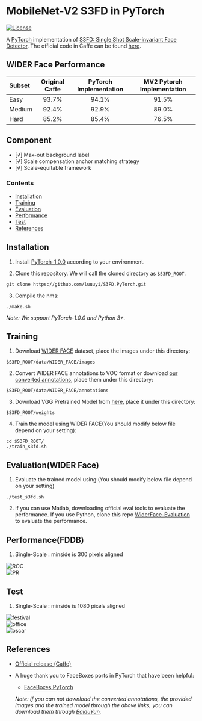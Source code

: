 # MobileNet-V2 S3FD in PyTorch

[![License](https://img.shields.io/badge/license-BSD-blue.svg)](LICENSE)

A [PyTorch](https://pytorch.org/) implementation of [S3FD: Single Shot Scale-invariant Face Detector](https://arxiv.org/abs/1708.05237). The official code in Caffe can be found [here](https://github.com/sfzhang15/SFD).

## WIDER Face Performance
| Subset | Original Caffe | PyTorch Implementation | MV2 Pytorch Implementation |
|:-|:-:|:-:|:-:|
| Easy | 93.7% | 94.1% | 91.5% |
| Medium | 92.4% | 92.9% | 89.0% |
| Hard | 85.2% | 85.4% | 76.5% |


## Component
* [√] Max-out background label
* [√] Scale compensation anchor matching strategy
* [√] Scale-equitable framework

### Contents
- [Installation](#installation)
- [Training](#training)
- [Evaluation](#evaluation)
- [Performance](#performance)
- [Test](#test)
- [References](#references)

## Installation
1. Install [PyTorch-1.0.0](https://pytorch.org/) according to your environment.

2. Clone this repository. We will call the cloned directory as `$S3FD_ROOT`.
```Shell
git clone https://github.com/luuuyi/S3FD.PyTorch.git
```

3. Compile the nms:
```Shell
./make.sh
```

_Note: We support PyTorch-1.0.0 and Python 3+._

## Training
1. Download [WIDER FACE](http://mmlab.ie.cuhk.edu.hk/projects/WIDERFace/index.html) dataset, place the images under this directory:
  ```Shell
  $S3FD_ROOT/data/WIDER_FACE/images
  ```
2. Convert WIDER FACE annotations to VOC format or download [our converted annotations](https://drive.google.com/open?id=1-s4QCu_v76yNwR-yXMfGqMGgHQ30WxV2), place them under this directory:
  ```Shell
  $S3FD_ROOT/data/WIDER_FACE/annotations
  ```

3. Download VGG Pretrained Model from [here](https://s3.amazonaws.com/amdegroot-models/vgg16_reducedfc.pth), place it under this directory:
  ```Shell
  $S3FD_ROOT/weights
  ```

4. Train the model using WIDER FACE(You should modify below file depend on your setting):
  ```Shell
  cd $S3FD_ROOT/
  ./train_s3fd.sh
  ```

## Evaluation(WIDER Face)

1. Evaluate the trained model using:(You should modify below file depend on your setting)
```Shell
./test_s3fd.sh
```

2. If you can use Matlab, downloading official eval tools to evaluate the performance. If you use Python, clone this repo [WiderFace-Evaluation](https://github.com/wondervictor/WiderFace-Evaluation) to evaluate the performance.


## Performance(FDDB)

1. Single-Scale : minside is 300 pixels aligned

![ROC](https://github.com/lippman1125/S3FD.PyTorch/blob/master/performance/fddb_DiscROC.png)<br>
![PR](https://github.com/lippman1125/S3FD.PyTorch/blob/master/performance/fddb_PR.png)

## Test

1. Single-Scale : minside is 1080 pixels aligned

![festival](https://github.com/lippman1125/S3FD.PyTorch/blob/master/demo/festival_out.jpg)<br>
![office](https://github.com/lippman1125/S3FD.PyTorch/blob/master/demo/office_out.jpg)<br>
![oscar](https://github.com/lippman1125/S3FD.PyTorch/blob/master/demo/oscar_out.jpg)

## References
- [Official release (Caffe)](https://github.com/sfzhang15/SFD)
- A huge thank you to FaceBoxes ports in PyTorch that have been helpful:
  * [FaceBoxes.PyTorch](https://github.com/zisianw/FaceBoxes.PyTorch)

  _Note: If you can not download the converted annotations, the provided images and the trained model through the above links, you can download them through [BaiduYun](https://pan.baidu.com/s/1HoW3wbldnbmgW2PS4i4Irw)._
